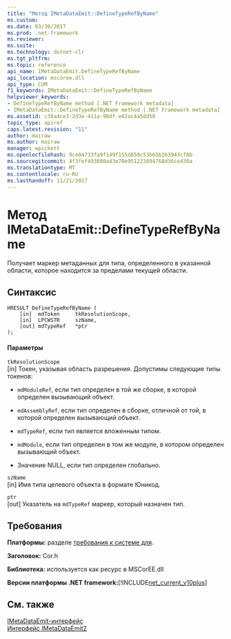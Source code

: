 ```yaml
---
title: "Метод IMetaDataEmit::DefineTypeRefByName"
ms.custom: 
ms.date: 03/30/2017
ms.prod: .net-framework
ms.reviewer: 
ms.suite: 
ms.technology: dotnet-clr
ms.tgt_pltfrm: 
ms.topic: reference
api_name: IMetaDataEmit.DefineTypeRefByName
api_location: mscoree.dll
api_type: COM
f1_keywords: IMetaDataEmit::DefineTypeRefByName
helpviewer_keywords:
- DefineTypeRefByName method [.NET Framework metadata]
- IMetaDataEmit::DefineTypeRefByName method [.NET Framework metadata]
ms.assetid: c30a4ce3-2d3e-411a-98df-e62ac4a5dd50
topic_type: apiref
caps.latest.revision: "11"
author: mairaw
ms.author: mairaw
manager: wpickett
ms.openlocfilehash: 9ce04733fa9f149f155d850c53b65b263943cf8b
ms.sourcegitcommit: 4f3fef493080a43e70e951223894768d36ce430a
ms.translationtype: MT
ms.contentlocale: ru-RU
ms.lasthandoff: 11/21/2017
---
```

# <a name="imetadataemitdefinetyperefbyname-method"></a>Метод IMetaDataEmit::DefineTypeRefByName
Получает маркер метаданных для типа, определенного в указанной области, которое находится за пределами текущей области.  
  
## <a name="syntax"></a>Синтаксис  
  
```  
HRESULT DefineTypeRefByName (   
    [in]  mdToken     tkResolutionScope,   
    [in]  LPCWSTR     szName,   
    [out] mdTypeRef   *ptr   
);  
```  
  
#### <a name="parameters"></a>Параметры  
 `tkResolutionScope`  
 [in] Токен, указывая область разрешения. Допустимы следующие типы токенов:  
  
-   `mdModuleRef`, если тип определен в той же сборке, в которой определен вызывающий объект.  
  
-   `mdAssemblyRef`, если тип определен в сборке, отличной от той, в которой определен вызывающий объект.  
  
-   `mdTypeRef`, если тип является вложенным типом.  
  
-   `mdModule`, если тип определен в том же модуле, в котором определен вызывающий объект.  
  
-   Значение NULL, если тип определен глобально.  
  
 `szName`  
 [in] Имя типа целевого объекта в формате Юникод.  
  
 `ptr`  
 [out] Указатель на `mdTypeRef` маркер, который назначен тип.  
  
## <a name="requirements"></a>Требования  
 **Платформы:** разделе [требования к системе для](../../../../docs/framework/get-started/system-requirements.md).  
  
 **Заголовок:** Cor.h  
  
 **Библиотека:** используется как ресурс в MSCorEE.dll  
  
 **Версии платформы .NET framework:**[!INCLUDE[net_current_v10plus](../../../../includes/net-current-v10plus-md.md)]  
  
## <a name="see-also"></a>См. также  
 [IMetaDataEmit-интерфейс](../../../../docs/framework/unmanaged-api/metadata/imetadataemit-interface.md)  
 [Интерфейс IMetaDataEmit2](../../../../docs/framework/unmanaged-api/metadata/imetadataemit2-interface.md)
